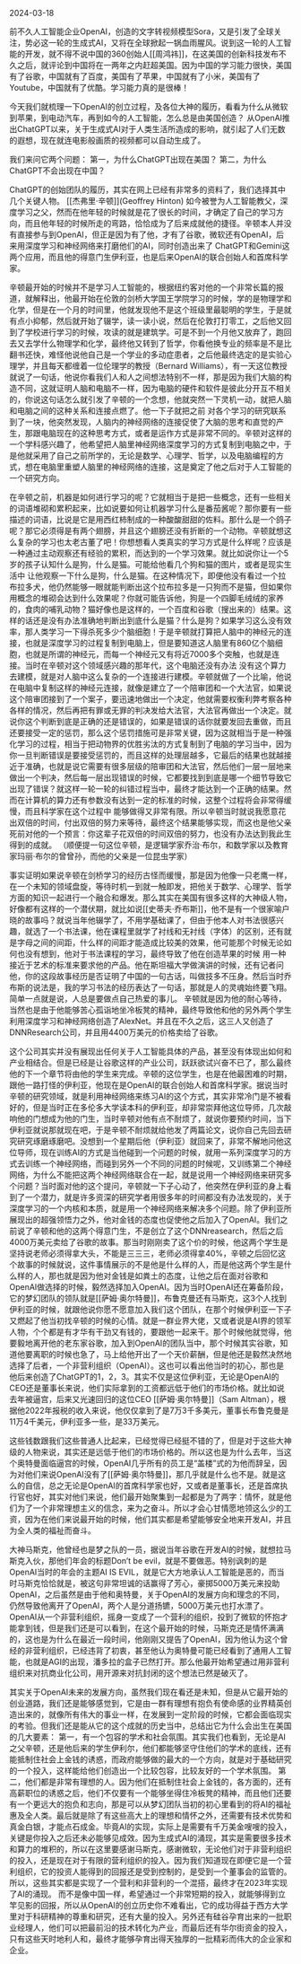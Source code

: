 2024-03-18

前不久人工智能企业OpenAI，创造的文字转视频模型Sora，又是引发了全球关注，势必这一轮的生成式AI，又将在全球掀起一锅血雨腥风。说到这一轮的人工智能的开发，就不得不说中国的360创始人[[周鸿祎]]，在这美国的创新科技发布不久之后，就评论到中国将在一两年之内赶超美国。因为中国的学习能力很快，美国有了谷歌，中国就有了百度，美国有了苹果，中国就有了小米，美国有了Youtube，中国就有了优酷。学习能力真的是很棒！

今天我们就梳理一下OpenAI的创立过程，及各位大神的履历，看看为什么从微软到苹果，到电动汽车，再到如今的人工智能，怎么总是由美国创造？
从OpenAI推出ChatGPT以来，关于生成式AI对于人类生活所造成的影响，就引起了人们无数的遐想，现在就连电影般画质的视频都可以自动生成了。

我们来问它两个问题：
第一，为什么ChatGPT出现在美国？
第二，为什么ChatGPT不会出现在中国？

ChatGPT的创始团队的履历，其实在网上已经有非常多的资料了，我们选择其中几个关键人物。
[[杰弗里·辛顿]](Geoffrey Hinton) 如今被誉为人工智能教父，深度学习之父，然而在他年轻的时候就是花了很长的时间，才确定了自己的学习方向，而且他年轻的时候所走的弯路，恰恰成为了后来成就他的捷径。辛顿本人并没有直接参与到OpenAI，但正是因为有了他，才有了谷歌，微软还有OpenAI，后来用深度学习和神经网络来打磨他们的AI，同时创造出来了 ChatGPT和Gemini这两个应用，而且他的得意门生伊利亚，也是后来OpenAI的联合创始人和首席科学家。

辛顿最开始的时候并不是学习人工智能的，根据纽约客对他的一个非常长篇的报道，就解释出，他最开始在伦敦的剑桥大学国王学院学习的时候，学的是物理学和化学，但是在一个月的时间里，他就发现他不是这个班级里最聪明的学生，于是就有点小抑郁，然后就开始了辍学，读一读小说，然后在伦敦打打零工，之后他又回到了学校进行学习的时候，攻读的就是建筑学。可是不到一个月他又放弃了，跑回去又去学什么物理学和化学，最终他又转到了哲学，你看他换专业的频率是不是比翻书还快，难怪他说他自己是一个学业的多动症患者，之后他最终选定的是实验心理学，并且每天都缠着一位伦理学的教授（Bernard Williams），有一天这位教授就说了一句话，他说你看我们人和人之间想法特别不一样，那是因为我们大脑的构造不同，这就证明人脑和电脑不一样，因为电脑的硬件和软件是彼此分开互不相关的，你说这句话怎么就引发了辛顿的一个念想，他就突然一下灵机一动，就把人脑和电脑之间的这种关系和连接点燃了。他一下子就把之前
对各个学习的研究联系到了一块，他突然发现，人脑内的神经网络的连接促使了大脑的思考和直觉的产生，那跟电脑现在的这种思考方式，或者是运作方式是非常不同的。辛顿对这样的一个学科感兴趣了，他希望把人脑里神经网络深度学习的方式复制到电脑之中，于是他就采用了自己之前所学的，无论是数学、心理学、哲学，以及电脑编程的方式，想在电脑里重塑人脑里的神经网络的连接，这是奠定了他之后对于人工智能的一个研究方向。

在辛顿之前，机器是如何进行学习的呢？它就相当于是把一些概念，还有一些相关的词语堆砌和累积起来，比如说要如何让机器学习什么是番茄酱呢？那你要有一些描述的词语，比说是它是用西红柿制成的一种酸酸甜甜的佐料。那什么是一个鸽子呢？那它必须得是有两个翅膀，并且这个翅膀还没有折断的一个动物。辛顿就想这么复杂的学习也太老古董了吧！你想想看人类真实的学习方式是什么样呢？应该是一种通过主动观察还有经验的累积，而达到的一个学习效果。就比如说你让一个5岁的孩子认知什么是狗，什么是猫。可能给他看几个狗和猫的图片，或者是现实生活中 让他观察一下什么是狗，什么是猫。在这种情况下，即便他没有看过一个拉布拉多犬，他仍然能够一眼就能判断出这个拉布拉多是一只狗而不是猫，但如果你用概念的堆砌会达到什么效果呢？你就可能告诉他，狗是一个四脚毛绒绒的家养的，食肉的哺乳动物？猫好像也是这样的，一个百度和谷歌（搜出来的）结果。这样的话还是没有办法准确地判断出到底什么是猫？什么是狗？如果学习这么没有效率，那人类学习一下得杀死多少个脑细胞！于是辛顿就打算把人脑中的神经元的连接，也就是深度学习的过程复制到电脑上，但是要知道这人脑里有860亿个脑细胞，也就是所谓的神经元，而每一个神经元又有将近7000多个突触，也就是连接。当时在辛顿对这个领域感兴趣的那年代，这个电脑还没有办法 没有这个算力去建模，就是对人脑中这么复杂的一个连接进行建模。辛顿就做了一个比喻，他说在电脑中复制这样的神经元连接，就像是建立了一个陪审团和一个大法官，如果说这个陪审团接到了一个案子，要迅速地做出一个决定，他就需要权衡利弊考察各种各样的情况，然后再把有罪或无罪的判决发给大法官，大法官再做出一个决定。就说你这个判断到底是正确的还是错误的，如果是错误的话你就要发回去重做，而且还要接受一定的惩罚，那么这个惩罚措施可是非常关键，因为这就相当于是一种强化学习的过程，相当于把动物界的优胜劣汰的方式复制到了电脑的学习当中，因为你一旦判断错误是要接受惩罚的，而且这样的处理层越多，它最后的结果也就越接近于准确，也就是说它需要有很多层级的陪审团和大法官，然后他们一层一层地来做出一个判决，然后每一层出现错误的时候，它都要找到到底是哪一个细节导致它出现了错误？就这样一轮一轮的纠错过程当中，最终才能达到一个正确的结果。然而在计算机的算力还有参数没有达到一定的标准的时候，这整个过程将会非常得缓慢，而且科学家在这个过程中
能够做得又非常有限。所以辛顿当时就说我愿意花出双倍的时间，付出双倍的努力来等待，最终这个结果能够实现，而这也是他父亲死前对他的一个预言：你这辈子花双倍的时间双倍的努力，也没有办法达到我此生得到的成就。
（顺便提一句这位辛顿，是逻辑学家乔治·布尔，和数学家以及教育家玛丽·布尔的曾曾孙，而他的父亲是一位昆虫学家）

事实证明如果说辛顿在剑桥学习的经历古怪而缓慢，那是因为他像一只老鹰一样，在一个未知的领域盘旋，等待时机一到就一触即发，把他关于数学、心理学、哲学方面的知识一起进行一个融合和爆发。那么其实在美国有很多这样的大神级人物，好像都有这样的一个潜伏期，就比如说[[史蒂夫·乔布斯]]，他不是有一个很家喻户晓的故事吗？就说当年他辍学了，不用学基础课了，但由于他本人对书法很感兴趣，就选了一个书法课，他在课程里就学了衬线和无衬线（字体）的区别，还有就是字母之间的间距，什么样的间距才能造成比较美的效果，他可能那个时候无论如何也没有想到，他对于书法课程的学习，最终导致了他在创造苹果的时候
用一种接近于艺术的标准来要求他的产品。他在斯坦福大学做演讲的时候，还有记者问他，你的这段故事经历是否证明了中国的一句古话，叫做技多不压身。然后当时乔布斯的说法是，我的学习书法的经历表达了一句话，那就是人的灵魂始终要飞翔。简单一点就是说，人总是要做点自己热爱的事儿。
辛顿就是因为他的耐心等待，当然也是由于他能够苦心孤诣地坐冷板凳的精神，最终导致他和他的另外两个学生利用深度学习和神经网络创造了AlexNet。并且在不久之后，这三人又创造了DNNResearch公司，并且用4400万美元的价格卖给了谷歌。

这个公司其实并没有展现出任何关于人工智能具体的产品，甚至没有体现出如何和产业相结合。但是已经是让谷歌这样的产业公司，跃跃欲试兴奋不已了，那么最终他的下一个章节将由他的学生来完成。辛顿的这位学生，也是在他最困难的时期，跟他一路打怪的伊利亚，他现在是OpenAI的联合创始人和首席科学家。据说当时辛顿的研究领域，就是利用神经网络来练习AI的这个方式，其实非常冷门是不被看好的，但是当时正在多伦多大学读本科的伊利亚，却非常崇拜他这位导师，几次敲响他的门想成为他的门生，当时辛顿对他有点不耐烦了，就说你要预约时间，当下伊利亚就说那就现在吧，于是辛顿不耐烦就给他发了两篇论文，说你自己先回去研究研究琢磨琢磨吧。没想到一个星期后他（伊利亚）就回来了，非常不解地问他这位导师，现在训练AI的方式是当他碰到一个问题的时候，就用一系列深度学习的方式去训练一个神经网络，而碰到另外一个不同的问题的时候呢，又训练第二个神经网络，为什么不能把这两个神经网络联合在一起，就是说用一个神经网络来研究多个问题？当时面对他的这个提问，辛顿就一下子心动了，他突然在伊利亚的身上看到了一个潜力，就是许多资深的研究学者用很多年的时间都没有办法发现的，关于深度学习的一个内核和本质，就是用一个神经网络来解决多个问题。除了伊利亚所展现出的超强领悟力之外，他对金钱的态度也促使他之后加入了OpenAI。我们之前说了辛顿和他的这两个得意门生，不是创立了这个DNNreasearch，然后之后4000万美元卖给了谷歌的故事。那当时刚刚卖了这个价的时候，他这两个学生是坚持说老师必须得拿大头，不能是三三三，老师必须得拿40%，辛顿之后回忆这个故事的时候就说，这件事情展示的不是他是什么样的人，而是他这两个学生是什么样的人，那也就是因为他对金钱是如粪土的态度，让他之后在面对谷歌和OpenAI做选择的时候，毅然选择加入OpenAI。因为当时OpenAI还在筹备阶段，它的梦幻团队的领队就是[[萨姆·奥尔特曼]]，布鲁克曼还有马斯克，这3个人找到伊利亚的时候，就跟他说你愿不愿意加入我们这个团队，在那个时候伊利亚一下子又燃起了他当初找辛顿的时候的心情。就是一群业界大佬，又或者说是AI界的领军人物，个个都是有才华有干劲又有钱的，要跟他一起来干。那个时候他就觉得，他要毅地离开他的老东家谷歌，加入到OpenAI的团队当中，那个时候其实谷歌，知道他要离职的时候也急了，马上给他开出了一个天价薪酬，但是他还是毅然决然地选择了后者，一个非营利组织（OpenAI）。这也可以看出他当时的初心，那也是他后来创造了ChatGPT的1，2，3。其实不仅是这位伊利亚，无论是OpenAI的CEO还是董事长来说，他们实际拿到的工资都远低于他们的市场价格。就比如说去年被逼宫，后来又光速回归的这位CEO [[萨姆·奥尔特曼]]（Sam Altman），根据他2022年报税的收入来说，他仅仅拿到了是7万3千多美元，董事长布鲁克曼是11万4千美元，伊利亚多一些，是33万美元。

这些钱数跟我们这些普通人比起来，已经觉得已经挺不错的了，但是对于这些大神级的人物来说，其实还是远低于他们的市场价格的。所以这也是为什么去年，当这个奥特曼面临逼宫的时候，OpenAI几乎所有的员工是“盖楼”式的为他而辞呈，因为对他们来说OpenAI没有了[[萨姆·奥尔特曼]]，那几乎就是什么也不是。就是这么的自信，总之无论是OpenAI的首席科学家也好，又或者是董事长，还是首席执行官也好，其实对他们来说，他们最开始聚集到一起都是为了两字：情怀，就是他们为了一个非常理想主义的信念，来为之奋斗。所以才会心甘情愿地领这么少的工资，因为在他们来说最开始的时候，他们其实都是希望能够安全地来开发AI，并且为全人类的福祉而奋斗。

大神马斯克，他曾经也是梦之队的一员，据说当年谷歌在开发AI的时候，就想拉马斯克入伙，那他们年会的标题Don’t be evil，就是不要做恶。特别讽刺的是OpenAI当时的年会的主题AI IS EVIL，就是它大方地承认人工智能是恶的，而当时马斯克恰恰就是，被这句非常坦诚的话赢得了芳心，豪掷5000万美元来投助OpenAI，之后虽然是由于他和奥特曼，关于OpenAI的发展方向和理念的不同，仍然导致他离开了OpenAI，两个人是分道扬镳，5000万美元也打水漂了。OpenAI从一个非营利组织，摇身一变成了一个营利的组织，投到了微软的怀抱才能拿到钱，但是我们还是可以看到，在这个最开始的时候，马斯克还是情怀满满的，这也是为什么在最近一段时间，他刚刚又提告了OpenAI，因为他认为这个曾经的非营利组织，已经违背了初衷，甚至他认为奥特曼可能已经看到了通用人工智能，也就是AGI的出现，潘多拉的盒子已然打开。那么他最开始希望通过用非营利组织来对抗商业化公司，用开源来对抗封闭的这个想法已然是破灭了。

其实关于OpenAI未来的发展方向，虽然我们现在看还是未知，但是从它最开始的创业道路，我们还是能够感觉到，它是由一群有理想有抱负有使命感的业界精英创造出来的，就像所有伟大的事业一样，在发展到一定阶段的时候，它都会面临现实的考验。但我们还是能从它的这个成就的历史当中，总结出它为什么会出生在美国的几大要素：
第一，有一个包容的学术和社会氛围。其实我们也看到，无论是AI之父辛顿，还是他后来的学生伊利尔，他们都能够坚守住他们的学术的底线，还有能抵制住社会上金钱的诱惑，而政府能够做的最大的一个方向，就是对于基础研究的一个投入，这样能给他们创造出一个比较包容，比较友好的一个学术氛围。
第二，他们都是非常有理想的人。因为他们在抵制住社会上金钱的，各方面的，还有高薪职位的诱惑之后，他们不仅要有一个能够坐得住冷板凳的精神，而且他们还要有一个更远大的抱负和志向，那是可以从梦幻团队当初的初心里看到的将AI的福祉惠及全人类。最后就是除了有这些高大上的理想和情怀之外，还需要有技术优势和真金白银，才能点石成金。毕竟AI的实现，实际上是需要有千万美金嗖嗖的投入，关键是你投入之后还未必能够见成效。因为生成式AI的涌现，其实是需要很多技术和算力的堆积的，所以在这里要感谢马斯克，感谢微软，无论他们对于非营利组织的投入，还是现在对于有限的营利组织的投入。因为我们知道现在即便它是一个营利组织，它的投资人能得到的回报还是受到控制的，是受到一个董事会的监管的。所以，这些其实都是实现了一个营利和非营利的一个混搭，最终才在2023年实现了AI的涌现。
而不是像中国一样，希望通过一个非常短期的投入，就能够得到立竿见影的回报，所以从OpenAI的创立历史你不难看出，它的成功得益于西方大学里对于科研精神的尊重和研究，还有大量的投入。另外还有硅谷孕育出来的一批职业经理人，他们可以把最前沿的技术转化为产业，而最后还有华尔街资金的投入，只有这些天时地利人和，最终才能够孕育出得天独厚的一批精彩而伟大的企业家和企业。